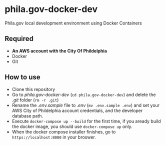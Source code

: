 # phila.gov-docker-dev
Phila.gov local development environment using Docker Containers

## Required
- **An AWS account with the City Of Phildelphia**
- Docker
- Git

## How to use
- Clone this repository
- Go to _phila.gov-docker-dev_ (`cd phila.gov-docker-dev`) and delete the _.git_ folder (`rm -r .git`)
- Rename the _.env.sample_ file to _.env_ (`mv .env.sample .env`) and set your AWS City of Phildelphia account credentials, and the developer database path.
- Execute `docker-compose up --build` for the first time, if you aready build the docker image, you should use `docker-compose up` only.
- When the docker compose installer finishes, go to `https://localhost:8080` in your broswer.
